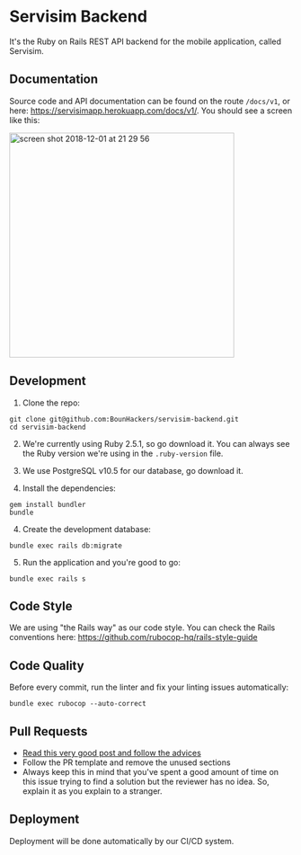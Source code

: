 # Servisim Backend

It's the Ruby on Rails REST API backend for the mobile application, called Servisim.

## Documentation

Source code and API documentation can be found on the route `/docs/v1`, or here: https://servisimapp.herokuapp.com/docs/v1/. You should see a screen like this:

<img width="400" alt="screen shot 2018-12-01 at 21 29 56" src="https://user-images.githubusercontent.com/13895224/49331665-fbf5b300-f5b1-11e8-9705-f4a2f2e168b7.png">

## Development

1. Clone the repo:
```
git clone git@github.com:BounHackers/servisim-backend.git
cd servisim-backend
```

2. We're currently using Ruby 2.5.1, so go download it. You can always see the Ruby version we're using in the `.ruby-version` file.

3. We use PostgreSQL v10.5 for our database, go download it.

3. Install the dependencies:
```
gem install bundler
bundle
```

4. Create the development database:
```
bundle exec rails db:migrate
```

5. Run the application and you're good to go:
```
bundle exec rails s
```

## Code Style
We are using "the Rails way" as our code style. You can check the Rails conventions here: https://github.com/rubocop-hq/rails-style-guide


## Code Quality

Before every commit, run the linter and fix your linting issues automatically:
```
bundle exec rubocop --auto-correct
```

## Pull Requests

- [Read this very good post and follow the advices](https://medium.com/@mscccc/jr-developers-1-pull-requests-you-39a11c3bdd94)
- Follow the PR template and remove the unused sections
- Always keep this in mind that you've spent a good amount of time on this issue trying to find a solution but the reviewer has no idea. So, explain it as you explain to a stranger.

## Deployment

Deployment will be done automatically by our CI/CD system.
